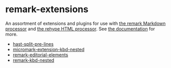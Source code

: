 # remark-extensions

An assortment of extensions and plugins for use with [the remark Markdown processor](https://remark.js.org/) and [the rehype HTML processor](https://github.com/rehypejs/rehype/). See [the documentation](https://shivjm.github.io/remark-extensions) for more.

* [hast-split-pre-lines](./packages/hast-split-pre-lines/)
* [micromark-extension-kbd-nested](./packages/micromark-extension-kbd-nested/)
* [remark-editorial-elements](./packages/remark-editorial-elements/)
* [remark-kbd-nested](./packages/remark-kbd-nested/)
